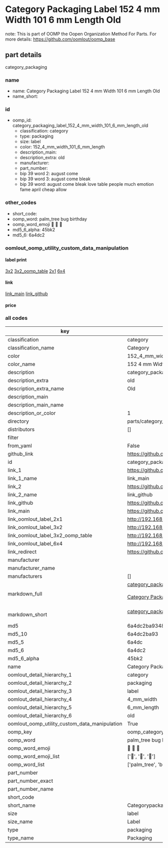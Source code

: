 # Category Packaging Label 152 4 mm Width 101 6 mm Length Old  

note: This is part of OOMP the Oopen Organization Method For Parts. For more details: https://github.com/oomlout/oomp_base

##  part details
  



category_packaging



### name
* name: Category Packaging Label 152 4 mm Width 101 6 mm Length Old
* name_short: 
### id
* oomp_id: category_packaging_label_152_4_mm_width_101_6_mm_length_old
  * classification: category
  * type: packaging
  * size: label
  * color: 152_4_mm_width_101_6_mm_length
  * description_main: 
  * description_extra: old
  * manufacturer: 
  * part_number: 
  * bip 39 word 2: august come
  * bip 39 word 3: august come bleak
  * bip 39 word: august come bleak love table people much emotion fame april cheap allow

### other_codes
* short_code: 
* oomp_word: palm_tree bug birthday
* oomp_word_emoji :palm_tree: :bug: :birthday:
* md5_6_alpha: 45bk2
* md5_6: 6a4dc2






### oomlout_oomp_utility_custom_data_manipulation
#### label print
[3x2](http://192.168.1.245:1112/?label=oomp%2045bk2)
[3x2_oomp_table](http://192.168.1.108:1112/?label=oomp%2045bk2)
[2x1](http://192.168.1.242:1112/?label=oomp%2045bk2)
[6x4](http://192.168.1.55:1112/?label=oomp%2045bk2)    

#### link

[link_main](https://github.com/oomlout/oomlout_oomp_version_1_messy/tree/main/parts/category_packaging_label_152_4_mm_width_101_6_mm_length_old) [link_github](https://github.com/oomlout/oomlout_oomp_version_1_messy/tree/main/parts/category_packaging_label_152_4_mm_width_101_6_mm_length_old)                             

#### price







### all codes 
| key | value |  
| --- | --- |  
| classification | category |  
| classification_name | Category |  
| color | 152_4_mm_width_101_6_mm_length |  
| color_name | 152 4 mm Width 101 6 mm Length |  
| description | category_packaging |  
| description_extra | old |  
| description_extra_name | Old |  
| description_main |  |  
| description_main_name |  |  
| description_or_color | 1  |  
| directory | parts/category_packaging_label_152_4_mm_width_101_6_mm_length_old |  
| distributors | [] |  
| filter |  |  
| from_yaml | False |  
| github_link | https://github.com/oomlout/oomlout_oomp_part_src/tree/main/parts/category_packaging_label_152_4_mm_width_101_6_mm_length_old |  
| id | category_packaging_label_152_4_mm_width_101_6_mm_length_old |  
| link_1 | https://github.com/oomlout/oomlout_oomp_version_1_messy/tree/main/parts/category_packaging_label_152_4_mm_width_101_6_mm_length_old |  
| link_1_name | link_main |  
| link_2 | https://github.com/oomlout/oomlout_oomp_version_1_messy/tree/main/parts/category_packaging_label_152_4_mm_width_101_6_mm_length_old |  
| link_2_name | link_github |  
| link_github | https://github.com/oomlout/oomlout_oomp_version_1_messy/tree/main/parts/category_packaging_label_152_4_mm_width_101_6_mm_length_old |  
| link_main | https://github.com/oomlout/oomlout_oomp_version_1_messy/tree/main/parts/category_packaging_label_152_4_mm_width_101_6_mm_length_old |  
| link_oomlout_label_2x1 | http://192.168.1.242:1112/?label=oomp%2045bk2 |  
| link_oomlout_label_3x2 | http://192.168.1.245:1112/?label=oomp%2045bk2 |  
| link_oomlout_label_3x2_oomp_table | http://192.168.1.108:1112/?label=oomp%2045bk2 |  
| link_oomlout_label_6x4 | http://192.168.1.55:1112/?label=oomp%2045bk2 |  
| link_redirect | https://github.com/oomlout/oomlout_oomp_version_1_messy/tree/main/parts/category_packaging_label_152_4_mm_width_101_6_mm_length_old |  
| manufacturer |  |  
| manufacturer_name |  |  
| manufacturers | [] |  
| markdown_full | [category_packaging_label_152_4_mm_width_101_6_mm_length_old](none)<br>[](none)<br>[Category Packaging Label 152 4 Mm Width 101 6 Mm Length Old](none)<br><br> |  
| markdown_short | [category_packaging_label_152_4_mm_width_101_6_mm_length_old](none)<br><br> |  
| md5 | 6a4dc2ba9348d2228b6e78462f0b8079 |  
| md5_10 | 6a4dc2ba93 |  
| md5_5 | 6a4dc |  
| md5_6 | 6a4dc2 |  
| md5_6_alpha | 45bk2 |  
| name | Category Packaging Label 152 4 mm Width 101 6 mm Length Old |  
| oomlout_detail_hierarchy_1 | category |  
| oomlout_detail_hierarchy_2 | packaging |  
| oomlout_detail_hierarchy_3 | label |  
| oomlout_detail_hierarchy_4 | 4_mm_width |  
| oomlout_detail_hierarchy_5 | 6_mm_length |  
| oomlout_detail_hierarchy_6 | old |  
| oomlout_oomp_utility_custom_data_manipulation | True |  
| oomp_key | oomp_category_packaging_label_152_4_mm_width_101_6_mm_length_old |  
| oomp_word | palm_tree bug birthday |  
| oomp_word_emoji | :palm_tree: :bug: :birthday: |  
| oomp_word_emoji_list | [':palm_tree:', ':bug:', ':birthday:'] |  
| oomp_word_list | ['palm_tree', 'bug', 'birthday'] |  
| part_number |  |  
| part_number_exact |  |  
| part_number_name |  |  
| short_code |  |  
| short_name | Categorypackaging |  
| size | label |  
| size_name | Label |  
| type | packaging |  
| type_name | Packaging |  
